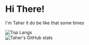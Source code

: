 # Hi There!
I'm Taher
it do be like that some times


![Top Langs](https://github-readme-stats.vercel.app/api/top-langs/?username=TaherJalal&hide_progress=true%theme+radical)
<br>
![Taher's GitHub stats](https://github-readme-stats.vercel.app/api?username=TaherJalal&show_icons=true&theme=radical)
